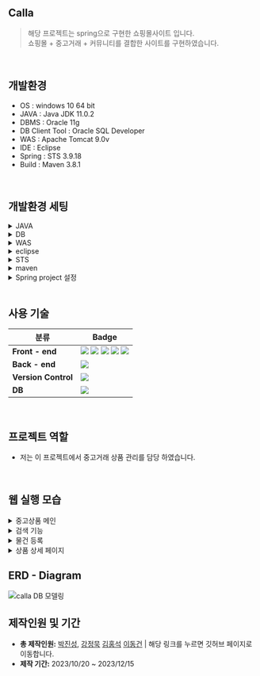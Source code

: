 ## Calla

> 해당 프로젝트는 spring으로 구현한 쇼핑몰사이트 입니다.
> <br>
> 쇼핑몰 + 중고거래 + 커뮤니티를 결합한 사이트를 구현하였습니다.
<br>

## 개발환경
  - OS : windows 10 64 bit
  - JAVA : Java JDK 11.0.2
  - DBMS : Oracle 11g
  - DB Client Tool : Oracle SQL Developer
  - WAS : Apache Tomcat 9.0v
  - IDE : Eclipse
  - Spring : STS 3.9.18
  - Build : Maven 3.8.1
    
<br>

## 개발환경 세팅
<details>
<summary>JAVA</summary>
1. <a href="https://jdk.java.net/archive/">JDK 11.0.2</a> 설치 및 압축 풀기<br/>
2. 환경 변수 설정 [내 pc] -> [속성] -> [고급 시스템 설정] -> [고급] -> [환경 변수] 탭 <br/> 
&nbsp;&nbsp;[사용자 변수] -> [새로 만들기] (변수 명: JAVA_HOME / 변수 값 : jdk-11.0.2 폴더가 존재하는 경로 ex) C:\Program Files\jdk-11.0.2) <br/>
&nbsp;&nbsp;[시스템 변수] -> [Path] -> [편집] -> [새로 만들기] -> [%JAVA_HOME%\bin\] -> [확인] <br/>
  * 설정확인 : [cmd](관리자 권한) -> java -version
</details>

<details>
<summary>DB</summary>
1. <a href="https://www.oracle.com/database/technologies/xe-prior-release-downloads.html">Oracle Database 11g Express Edition Release 11.2.0.2.0</a> 설치 및 exe 파일 실행 <br/>
2. 윈도우 시작창에서 Run SQL Command Line 선택 <br/>
&nbsp;&nbsp;● conn /as sysdba로 접속 <br/>
&nbsp;&nbsp;● CREATE scott IDENTIFIED BY tiger <br/>
&nbsp;&nbsp;● GRANT CONNECT, DBA, RESOURCE TO scott <br/>
3. <a href="https://www.oracle.com/tools/downloads/sqldev-downloads.html">SQL developer Windows 32-bit/64-bit</a> 설치 (자바 8이상 설치되어 있는 경우) 및 실행 <br/>
4. 호스트, 포트, SID를 다음과 같이 입력하고 접속 클릭 <br/>
   <img loading="lazy" src="https://github.com/superDDangKong/Calla/assets/140034486/61b774d8-123b-45fa-a35d-0d25efdd2645">
</details>

<details>
<summary>WAS</summary>
1. <a href="https://tomcat.apache.org/download-90.cgi">Apache Tomcat 9.0</a> 설치
</details>

<details>
<summary>eclipse</summary>
1. <a href="https://www.eclipse.org/downloads/">Eclipse IDE for Enterprise Java and Web Developers</a> 설치 및 압축 해제 <br/>
2. eclipse.isi 파일 열기 <br/>
&nbsp;&nbsp;● -vm [설치된 jdk 경로]\bin 변경<br/>
&nbsp;&nbsp;● -Dosgi.requiredJavaVersion = 11 변경<br/>
</details>

<details>
<summary>STS</summary>
1. <a href="https://github.com/spring-attic/toolsuite-distribution/wiki/Spring-Tool-Suite-3">STS 3.9.18 full distribution on Eclipse 4.21.zip</a> 설치 및 압축 해제 <br/>
2. sts.isi 파일 열기 <br/>
&nbsp;&nbsp;● -vm [설치된 jdk 경로]/bin/javaw.exe 변경<br/>
&nbsp;&nbsp;● -Dosgi.requiredJavaVersion = 11 변경<br/>
</details>

<details>
<summary>maven</summary>
1.<a href="https://maven.apache.org/download.cgi"> apache-maven-x.x.x.bin.zip</a> 설치 및 압축 해제 <br/>
2. apache-maven-x.x.x 폴더를 C:\Study 폴더로 복사(폴더 생성) <br/>
3. 환경 변수 설정 [내 pc] -> [속성] -> [고급 시스템 설정] -> [고급] -> [환경 변수] -> [시스템 변수] -> [path] -> <br/>
  ‘C:\Study\apache-maven-x.x.x\bin 경로 추가 <br/>
4. 오라클 설치된 경로 확인 ex) C:\oraclexe\app\oracle\product\11.2.0\server\jdbc\lib\ojdbc6.jar <br/>
5. 아래 코드를 cmd 화면에서 실행하여 Oracle JDBC driver를 로컬 메이븐 저장소에 추가 <br/>
  
```
mvn install:install-file
-Dfile=C:\oraclexe\app\oracle\product\11.2.0\server\jdbc\lib\ojdbc6.jar
-DgroupId=com.oracle -DartifactId=ojdbc6 -Dversion=11.2.0
-Dpackaging=jar 
```
BUILD SUCCESS가 뜨면 설치 성공
</details>

<details>
<summary>Spring project 설정</summary>
1. Project → Properties → Project Facets → Dynamic Web Module Version 4.0 & Java Version 11로 변경 <br/>
2. Project → Properties → Server → 서버 선택 <br/>
&nbsp;&nbsp;Project → Properties → Targeted Runtimes → Apache Tomcat v9.0 선택<br/>
3. xml 설정 (현 프로젝트 코드 참고) <br/>
4. (Maven Update 수행)프로젝트 마우스 오른쪽 클릭 -> Maven -> Update Project <br/>

</details>

<br>

## 사용 기술

| 분류                 | Badge                                                                                                                                                                                                                                                                                                                                                                                                                                                                                                                                            |
| -------------------- | ------------------------------------------------------------------------------------------------------------------------------------------------------------------------------------------------------------------------------------------------------------------------------------------------------------------------------------------------------------------------------------------------------------------------------------------------------------------------------------------------------------------------------------------------ |
| **Front - end**      | <img src="https://img.shields.io/badge/HTML5-E34F26?style=flat-square&amp;logo=html5&amp;logoColor=white"> <img src="https://img.shields.io/badge/css3-1572B6?style=flat-square&logo=css3&logoColor=white"> <img src="https://img.shields.io/badge/javascript-F7DF1E?style=flat-square&logo=javascript&logoColor=white"> <img src="https://img.shields.io/badge/jQuery-0769AD?style=flat-square&amp;logo=jQuery&amp;logoColor=white"> <img src="https://img.shields.io/badge/bootstrap-7952B3?style=flat-square&logo=bootstrap&logoColor=white"> |
| **Back - end**       | <img src="https://img.shields.io/badge/Spring-6DB33F?style=flat-square&amp;logo=Spring&amp;logoColor=white">                                                                                                                                                                                                                                                                                                                                                                                                                                     |
| **Version Control**  | <img src="https://img.shields.io/badge/git-F05032?style=flat-square&logo=git&logoColor=white">                                                                                                                                                                                                                                                                                                                                                                                                                                                   |
| **DB**               | <img src="https://img.shields.io/badge/ORACLE-F80000?style=flat-square&logo=oracle&logoColor=white">    

<br>

## 프로젝트 역할
 - 저는 이 프로젝트에서 중고거래 상품 관리를 담당 하였습니다.

<br>


## 웹 실행 모습
<details> 
  <summary> 중고상품 메인 </summary> 
  <br>
  <p>
    1. 중고상품의 전체 조회가 가능합니다.<br/>
    2. 상품검색 기능(카테고리, 상품이름)이 포함되어 있습니다.<br/>
    3. 상품별 네비게이션바가 있습니다.<br/>
    4. 상품 좋아요, 최신순 나열이 가능합니다.
  </p>
  <img loading="lazy" src="https://github.com/prodo813/Calla/assets/66214385/265e1976-55a6-4671-81bc-e6d208cdd88a" width="500px">
  <br>
</details>

<details> 
  <summary> 검색 기능 </summary> 
  <br>
  <p>
    1. 검색창에 상품이름(keyword)으로 검색시 keyword가 포함된 모든 상품 조회 .<br/>
    2. 네비게이션 기능을 통해 카테고리 클릭시 해당 카테고리 상품만 조회.<br/>
    3. 신상품 나열시 등록된지 2일 이하인 상품만 조회.<br/>
    4. 좋아요 순 나열시 좋아요가 많은 순서대로 상품 조회.<br/>
  </p>
  <img loading="lazy" src="https://github.com/prodo813/Calla/assets/66214385/8d1ec6db-4b47-4386-9e39-e716bc5f5ec7" width="800px">
  <br>
  <img loading="lazy" src="https://github.com/prodo813/Calla/assets/66214385/bc77120b-7203-48fb-9eaf-280dc99d8aed" width="800px">
  <br>
</details>

<details>
  <summary> 물건 등록 </summary> 
  <br>
  <p>
    1. 중고거래 탭에서는 자신이 올리고 싶은 상품 직접 등록.<br/>
    2. Session에 로그인 정보가 없을 시 상품등록 버튼 안보임.<br/>
    3. 상품등록 버튼을 누를시 상품 정보를 기재하는 페이지로 이동.<br/>
    4. 주소 입력시 다음 주소 api를 이용하여 작성자 주소 상세 개입 가능.<br/>
    4. 상품의 이미지 삽입.<br/>
  </p>
  <img loading="lazy" src="https://github.com/prodo813/Calla/assets/66214385/1acae338-05e7-4762-82c3-af9cdadf19ab" width="800px">
  <br>
  <img loading="lazy" src="https://github.com/prodo813/Calla/assets/66214385/f22d126e-48dc-4ffb-b11b-9cb3abaebe71" width="800px">
  <br>
</details>

<details>
  <summary> 상품 상세 페이지 </summary> 
  <br>
  <p>
    1. 상품의 상세 페이지에서는 상품의 정보를 확인 가능.<br/>
    2. 상품의 수정 삭제 가능(해당 상품 판매자만).<br/>
    3. 상품 댓글 달기.<br/>
    4. 상품 판매자와 대댓글을 통한 가격문의 가능.<br/>
    4. 상품 좋아요 기능.<br/>
    5. 추천 상품 보기(같은 카테고리).<br/>
  </p>
  <img loading="lazy" src="https://github.com/prodo813/Calla/assets/66214385/2ea10af8-872c-4cea-93df-23e37177a4d5" width="900px">
  <br>
  <img loading="lazy" src="https://github.com/prodo813/Calla/assets/66214385/0a7bcce7-43e8-47e5-946e-64bce2ddd2a4" width="900px">
  <br>
</details>




## ERD - Diagram

![calla DB 모델링](https://github.com/superDDangKong/Calla/assets/140034486/f616b63f-72bd-493e-adb0-2a521e5c6aab)

## 제작인원 및 기간

- **총 제작인원:** <a href="https://github.com/superDDangKong">박진성</a>, <a href="https://github.com/cocobono1">강정묵</a> <a href="https://github.com/prodo813">김홍석</a> <a href="https://github.com/DongGun01">이동건</a> | 해당 링크를 누르면 깃허브 페이지로 이동합니다.
- **제작 기간:** 2023/10/20 ~ 2023/12/15

